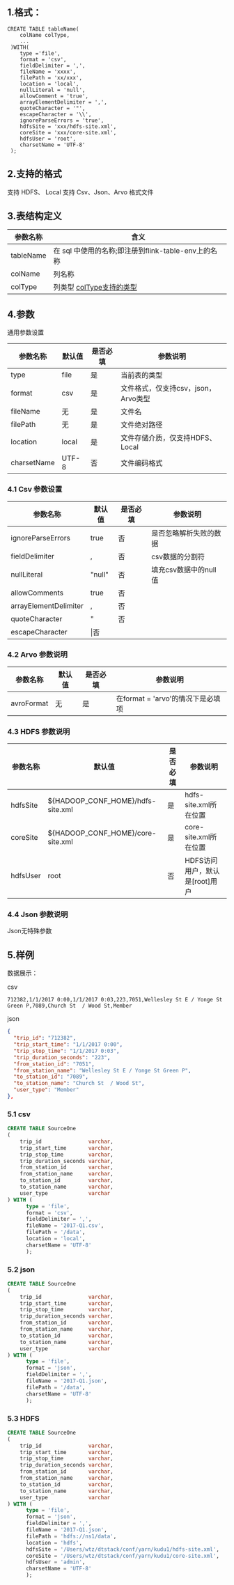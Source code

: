 ## 1.格式：

```
CREATE TABLE tableName(
    colName colType,
    ...
 )WITH(
    type ='file',
    format = 'csv',
    fieldDelimiter = ',',
    fileName = 'xxxx',
    filePath = 'xx/xxx',
    location = 'local',
    nullLiteral = 'null',
    allowComment = 'true',
    arrayElementDelimiter = ',',
    quoteCharacter = '"',
    escapeCharacter = '\\',
    ignoreParseErrors = 'true',
    hdfsSite = 'xxx/hdfs-site.xml',
    coreSite = 'xxx/core-site.xml',
    hdfsUser = 'root',
    charsetName = 'UTF-8'
 );
```

## 2.支持的格式

支持 HDFS、 Local 支持 Csv、Json、Arvo 格式文件

## 3.表结构定义

|参数名称|含义|
|----|---|
| tableName | 在 sql 中使用的名称;即注册到flink-table-env上的名称|
| colName | 列名称|
| colType | 列类型 [colType支持的类型](../colType.md)|

## 4.参数

通用参数设置

|参数名称|默认值|是否必填|参数说明|
|----|---|---|---|
|type|file|是|当前表的类型|
|format|csv|是|文件格式，仅支持csv，json，Arvo类型|
|fileName|无|是|文件名|
|filePath|无|是|文件绝对路径|
|location|local|是|文件存储介质，仅支持HDFS、Local|
|charsetName|UTF-8|否|文件编码格式|

### 4.1 Csv 参数设置

|参数名称|默认值|是否必填|参数说明|
|----|---|---|---|
|ignoreParseErrors|true|否|是否忽略解析失败的数据|
|fieldDelimiter|,|否|csv数据的分割符|
|nullLiteral|"null"|否|填充csv数据中的null值|
|allowComments|true|否||
|arrayElementDelimiter|,|否||
|quoteCharacter|"|否||
|escapeCharacter|\|否||

### 4.2 Arvo 参数说明

|参数名称|默认值|是否必填|参数说明|
|----|---|---|---|
|avroFormat|无|是|在format = 'arvo'的情况下是必填项|

### 4.3 HDFS 参数说明

|参数名称|默认值|是否必填|参数说明|
|----|---|---|---|
|hdfsSite|${HADOOP_CONF_HOME}/hdfs-site.xml|是|hdfs-site.xml所在位置|
|coreSite|${HADOOP_CONF_HOME}/core-site.xml|是|core-site.xml所在位置|
|hdfsUser|root|否|HDFS访问用户，默认是[root]用户|

### 4.4 Json 参数说明

Json无特殊参数

## 5.样例

数据展示：

csv

```csv
712382,1/1/2017 0:00,1/1/2017 0:03,223,7051,Wellesley St E / Yonge St Green P,7089,Church St  / Wood St,Member
```

json

```json
{
  "trip_id": "712382",
  "trip_start_time": "1/1/2017 0:00",
  "trip_stop_time": "1/1/2017 0:03",
  "trip_duration_seconds": "223",
  "from_station_id": "7051",
  "from_station_name": "Wellesley St E / Yonge St Green P",
  "to_station_id": "7089",
  "to_station_name": "Church St  / Wood St",
  "user_type": "Member"
},

```

### 5.1 csv

```sql
CREATE TABLE SourceOne
(
    trip_id               varchar,
    trip_start_time       varchar,
    trip_stop_time        varchar,
    trip_duration_seconds varchar,
    from_station_id       varchar,
    from_station_name     varchar,
    to_station_id         varchar,
    to_station_name       varchar,
    user_type             varchar
) WITH (
      type = 'file',
      format = 'csv',
      fieldDelimiter = ',',
      fileName = '2017-Q1.csv',
      filePath = '/data',
      location = 'local',
      charsetName = 'UTF-8'
      );
```

### 5.2 json

```sql
CREATE TABLE SourceOne
(
    trip_id               varchar,
    trip_start_time       varchar,
    trip_stop_time        varchar,
    trip_duration_seconds varchar,
    from_station_id       varchar,
    from_station_name     varchar,
    to_station_id         varchar,
    to_station_name       varchar,
    user_type             varchar
) WITH (
      type = 'file',
      format = 'json',
      fieldDelimiter = ',',
      fileName = '2017-Q1.json',
      filePath = '/data',
      charsetName = 'UTF-8'
      );
```

### 5.3 HDFS

```sql
CREATE TABLE SourceOne
(
    trip_id               varchar,
    trip_start_time       varchar,
    trip_stop_time        varchar,
    trip_duration_seconds varchar,
    from_station_id       varchar,
    from_station_name     varchar,
    to_station_id         varchar,
    to_station_name       varchar,
    user_type             varchar
) WITH (
      type = 'file',
      format = 'json',
      fieldDelimiter = ',',
      fileName = '2017-Q1.json',
      filePath = 'hdfs://ns1/data',
      location = 'hdfs',
      hdfsSite = '/Users/wtz/dtstack/conf/yarn/kudu1/hdfs-site.xml',
      coreSite = '/Users/wtz/dtstack/conf/yarn/kudu1/core-site.xml',
      hdfsUser = 'admin',
      charsetName = 'UTF-8'
      );
```

